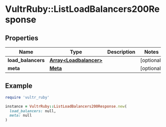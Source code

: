 # VultrRuby::ListLoadBalancers200Response

## Properties

| Name | Type | Description | Notes |
| ---- | ---- | ----------- | ----- |
| **load_balancers** | [**Array&lt;Loadbalancer&gt;**](Loadbalancer.md) |  | [optional] |
| **meta** | [**Meta**](Meta.md) |  | [optional] |

## Example

```ruby
require 'vultr_ruby'

instance = VultrRuby::ListLoadBalancers200Response.new(
  load_balancers: null,
  meta: null
)
```

